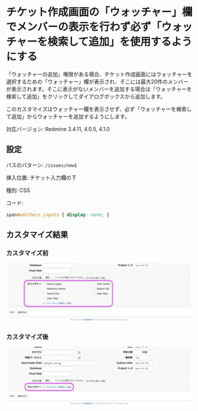 # チケット作成画面の「ウォッチャー」欄でメンバーの表示を行わず必ず「ウォッチャーを検索して追加」を使用するようにする

「ウォッチャーの追加」権限がある場合、チケット作成画面にはウォッチャーを選択するための「ウォッチャー」欄が表示され、そこには最大20件のメンバーが表示されます。そこに表示がないメンバーを追加する場合は「ウォッチャーを検索して追加」をクリックしてダイアログボックスから追加します。

このカスタマイズはウォッチャー欄を表示させず、必ず「ウォッチャーを検索して追加」からウォッチャーを追加するようにします。

対応バージョン: Redmine 3.4.11, 4.0.5, 4.1.0


## 設定

パスのパターン: `/issues/new$`

挿入位置: チケット入力欄の下

種別: CSS

コード:

``` css
span#watchers_inputs { display: none; }
```

## カスタマイズ結果

### カスタマイズ前

![](watchers_inputs-enabled@2x.png)

### カスタマイズ後

![](watchers_inputs-disabled@2x.png)